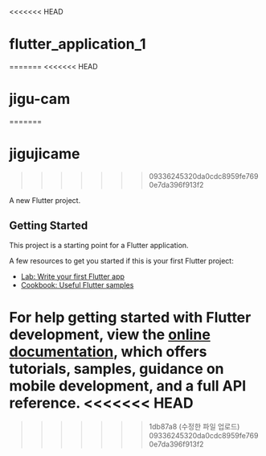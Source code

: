 <<<<<<< HEAD
# flutter_application_1
=======
<<<<<<< HEAD
# jigu-cam
=======
# jigujicame
>>>>>>> 09336245320da0cdc8959fe7690e7da396f913f2

A new Flutter project.

## Getting Started

This project is a starting point for a Flutter application.

A few resources to get you started if this is your first Flutter project:

- [Lab: Write your first Flutter app](https://docs.flutter.dev/get-started/codelab)
- [Cookbook: Useful Flutter samples](https://docs.flutter.dev/cookbook)

For help getting started with Flutter development, view the
[online documentation](https://docs.flutter.dev/), which offers tutorials,
samples, guidance on mobile development, and a full API reference.
<<<<<<< HEAD
=======
>>>>>>> 1db87a8 (수정한 파일 업로드)
>>>>>>> 09336245320da0cdc8959fe7690e7da396f913f2
